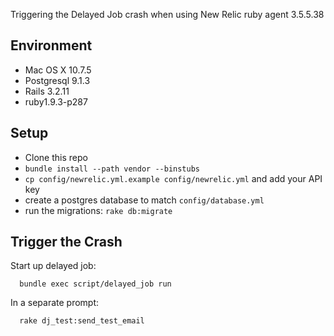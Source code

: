 Triggering the Delayed Job crash when using New Relic ruby agent 3.5.5.38

Environment
-----------
* Mac OS X 10.7.5
* Postgresql 9.1.3
* Rails 3.2.11
* ruby1.9.3-p287

Setup
-----
* Clone this repo
* ```bundle install --path vendor --binstubs```
* ```cp config/newrelic.yml.example config/newrelic.yml``` and add your API key
* create a postgres database to match ```config/database.yml```
* run the migrations:  ```rake db:migrate```

Trigger the Crash
-----------------
Start up delayed job:

```
  bundle exec script/delayed_job run
```

In a separate prompt:

```
  rake dj_test:send_test_email
```